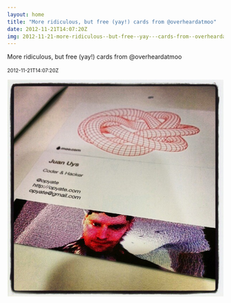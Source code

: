 ```yaml
---
layout: home
title: "More ridiculous, but free (yay!) cards from @overheardatmoo"
date: 2012-11-21T14:07:20Z
img: 2012-11-21-more-ridiculous--but-free--yay---cards-from--overheardatmoo.jpg
---
```


More ridiculous, but free (yay!) cards from @overheardatmoo

<small>2012-11-21T14:07:20Z</small>

![More ridiculous, but free (yay!) cards from @overheardatmoo](2012-11-21-more-ridiculous--but-free--yay---cards-from--overheardatmoo.jpg)
